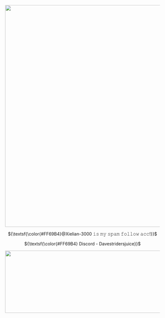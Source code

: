 <div align="center">

<img width="1280" height="720" alt="image" src="https://github.com/user-attachments/assets/ec5b825e-08f5-4fa7-9624-9a96d34b4234" />

${\textsf{\color{#FF69B4}@Xielian-3000 𝚒𝚜 𝚖𝚢 𝚜𝚙𝚊𝚖 𝚏𝚘𝚕𝚕𝚘𝚠 𝚊𝚌𝚌!}}$ <br>

${\textsf{\color{#FF69B4} Discord - Davestridersjuice}}$ <br>



<img width="1280" height="202" alt="image" src="https://github.com/user-attachments/assets/3f65601c-484e-422e-aead-6f790fba1c1c" />
